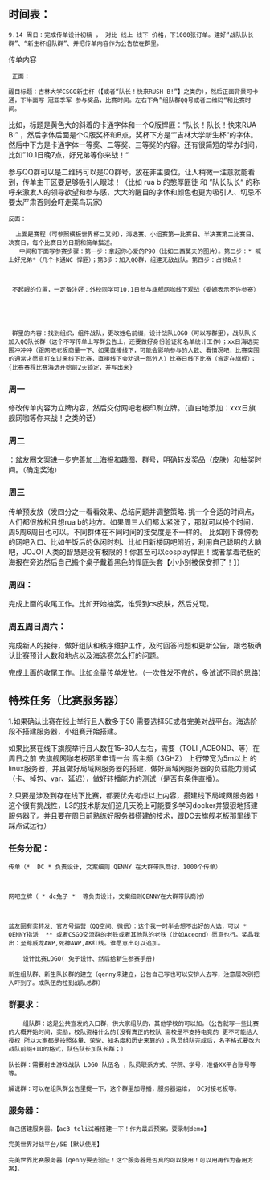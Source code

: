 ## 时间表：

	9.14 周日：完成传单设计初稿 ， 对比 线上 线下 价格，下1000张订单。建好“战队队长群”、“新生杯组队群”、并把传单内容作为公告放在群里。

传单内容



	 正面：

    醒目标题：吉林大学CSGO新生杯（【或者“队长！快来RUSH B!”】之类的），然后正面背景可卡通，下半面写 冠亚季军 参与奖品，比赛时间。左右下角”组队群QQ号或者二维码“和比赛时间。

 比如，标题是黄色大的斜着的卡通字体和一个Q版悍匪：“队长！队长！快来RUA B!” ，然后字体后面是个Q版奖杯和B点，奖杯下方是“”吉林大学新生杯“的字体。然后中下方是卡通字体一等奖、二等奖、三等奖的内容。还有很简短的举办时间，比如”10.1日晚7点，好兄弟等你来战！“

 参与QQ群可以是二维码可以是QQ群号，放在非主要位，让人稍微一注意就能看到，传单主干区要足够吸引人眼球！（比如 rua b 的憨厚匪徒 和 ”队长队长“ 的称呼来激发人的领导欲望和参与感，大大的醒目的字体和颜色也更为吸引人、切忌不要太严肃否则会吓走菜鸟玩家）



	反面：

      上面是赛程（可参照横板世界杯二叉树），海选赛、小组赛第一比赛日、半决赛第二比赛日、决赛日，每个比赛日的日期和简单描述。
       中间和下面写参赛步骤：第一步：拿起你心爱的P90（比如二西莫夫的图片）。第二步：* 喊上好兄弟*（几个卡通NC 悍匪）；第3步：加入QQ群，组建无敌战队。第四步：占领B点！



     不起眼的位置，一定备注好：外校同学可10.1日参与旗舰网咖线下观战（委婉表示不许参赛）





     群里的内容：找到组织，组件战队，更改姓名前缀，设计战队LOGO（可以写群里），战队队长加入QQ队长群（这个不写传单上写群公告上，还要做好身份验证和名单统计工作）；xx日海选突围冲冲冲（跟网吧老板商量一下、如果直接线下，可能会影响参与的人数、看情况吧，比赛突围的通常才愿意打车过来线下比赛，直接线下会劝退一部分人）比赛日线下比赛（肯定在旗舰）；{比赛赛程比赛海选开始前2天锁定，并写出来}



### 周一

修改传单内容为立牌内容，然后交付网吧老板印刷立牌。（直白地添加：xxx日旗舰网咖等你来战！之类的话）

### 周二



：盆友圈文案进一步完善加上海报和趣图、群号，明确转发奖品（皮肤）和抽奖时间。（确定奖池）

### 周三

传单预发放（发四分之一看看效果、总结问题并调整策略. 挑一个合适的时间点，人们都很放松且想rua b的地方。如果周三人们都太紧张了，那就可以换个时间，周5周6周日也可以。不同群体在不同时间的接受度是不一样的。 比如刚下课傍晚的网吧入口、比如午饭后的休闲时刻、比如日新楼网吧附近，利用自己聪明的大脑吧，JOJO! 人类的智慧是没有极限的！你甚至可以cosplay悍匪！或者拿着老板的海报在旁边然后自己搬个桌子戴着黑色的悍匪头套【小小别被保安抓了！】）

### 周四：

完成上面的收尾工作。比如开始抽奖，谁受到cs皮肤，然后兑现。



### 周五周日周六：

完成新人的接待，做好组队和秩序维护工作，及时回答问题和更新公告，跟老板确认比赛预计人数和地点以及海选赛怎么打的问题。

完成上面的收尾工作。比如全量传单发放。（一次性发不完的，多试试不同的思路）





## 特殊任务（比赛服务器）

1.如果确认比赛在线上举行且人数多于50 需要选择5E或者完美对战平台。海选阶段不搭建服务器，小组赛开始搭建。

如果比赛在线下旗舰举行且人数在15-30人左右，需要（TOLI  ,ACEOND、等）在周日之前 去旗舰网咖老板那里申请一台 高主频（3GHZ） 上行带宽为5m以上 的linux服务器，并且做好局域网服务器的搭建，做好局域网服务器的负载能力测试（卡、掉包、var、延迟），做好转播能力的测试（是否有条件直播）。

2.只要是涉及到存在线下比赛，都要优先考虑以上内容，搭建线下局域网服务器！这个很有挑战性，L3的技术朋友们这几天晚上可能要多学习docker并狠狠地搭建服务器了。并且要在周日前熟练好服务器搭建的技术，跟DC去旗舰老板那里线下踩点试运行）







	

### 任务分配：



	传单（*  DC * 负责设计, 文案细则 QENNY 在大群带队商讨，1000个传单）



	网吧立牌（ * dc兔子 *  等负责设计，文案细则QENNY在大群带队商讨）



	盆友圈有奖转发、官方号运营（QQ空间、微信）：这个我一时半会想不出好的人选，可以 * QENNY指派  ** 或者CSGO交流群的老铁或者其他队的老铁（比如Aceond）愿意也行。奖品我出：至尊威龙AWP,死神AWP,AK红线。谁愿意出可以追加。

        设计比赛LOGO( 兔子设计、然后给新生参赛手册)

	新生组队群、新生队长群的建立（qenny来建立，公告自己写也可以安排人去写，注意层次别把人吓到了。成队伍的拉到战队总群）

		

### 群要求：

        组队群：这是公共宣发的入口群，供大家组队的，其他学校的可以加。（公告就写一些比赛的大概开始时间，奖励，校队资格什么的(没有真正的校队 高校是不支持电竞的 更不可能给人授权 所以大家都是按照体量、荣誉、知名度和历史来算的)；队员组队完成后，名字格式要改为战队前缀+ID的格式，队伍队长加队长群；）

	队长群：需要射击游戏战队 LOGO 队伍名 ，队员联系方式、学院、学号，准备XX平台账号等等。

	解说群：可以在组队群公告里提一下，这个群里加导播，服务器运维， DC对接老板等。

	

	



### 服务器：

	自己搭建服务器。【ac3 toli试着搭建一下！作为最后预案，要录制demo】

	完美世界对战平台/5E【默认使用】

	完美世界比赛服务器【qenny要去验证！这个服务器是否真的可以使用！可以用再作为备用方案】。


